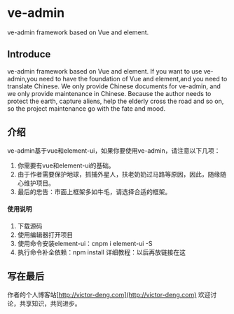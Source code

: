# ve-admin
ve-admin framework based on Vue and element.

## Introduce
ve-admin framework based on Vue and element. If you want to use ve-admin,you need to have the foundation of Vue and element,and you need to translate Chinese. We only provide Chinese documents for ve-admin, and we only provide maintenance in Chinese. Because the author needs to protect the earth, capture aliens, help the elderly cross the road and so on, so the project maintenance go with the fate and mood.

## 介绍
ve-admin基于vue和element-ui，如果你要使用ve-admin，请注意以下几项：
1.  你需要有vue和element-ui的基础。
2.  由于作者需要保护地球，抓捕外星人，扶老奶奶过马路等原因，因此，随缘随心维护项目。
3.  最后的忠告：市面上框架多如牛毛，请选择合适的框架。

#### 使用说明
1.  下载源码
2.  使用编辑器打开项目
3.  使用命令安装element-ui：cnpm i element-ui -S
4.  执行命令补全依赖：npm install
详细教程：以后再放链接在这

## 写在最后
作者的个人博客站[http://victor-deng.com](http://victor-deng.com)  欢迎讨论，共享知识，共同进步。

